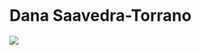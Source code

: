 # Dana Saavedra-Torrano

![]( https://placehold.co/600x400?text=membre+v)


 <!--
À la session 6, 
- Au début de la semaine : 
    - Objectifs de la semaine
- À la fin de la semaine :
    - Explication détaillée des tâches accomplies
    - Documentation multimédia des tâches accomplies
 -->

